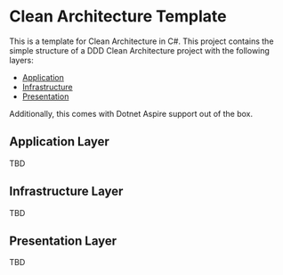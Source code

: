 # Clean Architecture Template

This is a template for Clean Architecture in C#.
This project contains the simple structure of a DDD Clean Architecture project with the following layers:

- [Application](#application-layer)
- [Infrastructure](#infrastructure-layer)
- [Presentation](#presentation-layer)

Additionally, this comes with Dotnet Aspire support out of the box.

## Application Layer

TBD

## Infrastructure Layer

TBD

## Presentation Layer

TBD

